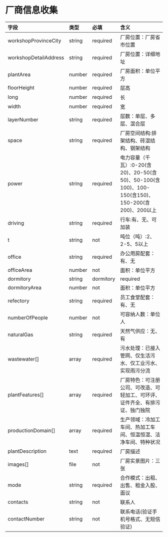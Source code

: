 # 厂商信息收集


|字段|类型|必填|含义|
|:-|:-|:-|:-|
|workshopProvinceCity|string|required|厂房位置：厂房省市位置|
|workshopDetailAddress|string|required|厂房位置：详细地址|
|plantArea|number|required|厂房面积：单位平方|
|floorHeight|number|required|层高|
|long|number|required|长|
|width|number|required|宽|
|layerNumber|string|required|层数：单层、多层、混合层|
|space|string|required|厂房空间结构:排架结构、砖混结构、钢架结构|
|power|string|required|电力容量（千瓦）:0-20(含20)、20-50(含50)、50-100(含100)、100-150(含150)、150-200(含200)、200以上|
|driving|string|required|行车:有、无、可加装|
|t|string|not|吨位（吨）:2、2-5、5以上|
|office|string|required|办公用房配套：有、无|
|officeArea|number|not|面积：单位平方|
|dormitory|string|dormitory|required|员工宿舍配套：无、有|
|dormitoryArea|number|not|面积：单位平方|
|refectory|string|required|员工食堂配套：有、无|
|numberOfPeople|number|not|可容纳人数：单位人|
|naturalGas|string|required|天然气供应：无、有|
|wastewater[]|array|required|污水处理：已接入管网、仅生活污水、仅工业污水、实现雨污分流|
|plantFeatures[]|array|required|厂房特色：可注册公司、可改造、可轻加工、可环评、证件齐全、有排污证、独门独院|
|productionDomain[]|array|required|生产领域：冷加工车间、热加工车间、恒温恒湿、洁净车间、特种状况|
|plantDescription|text|required|厂房描述|
|images[]|file|not|厂房实景图片：三张|
|mode|string|required|合作模式：出租、出售、租金入股、面议|
|contacts|string|not|联系人|
|contactNumber|string|not|联系电话(验证手机号格式、无短信验证)|

